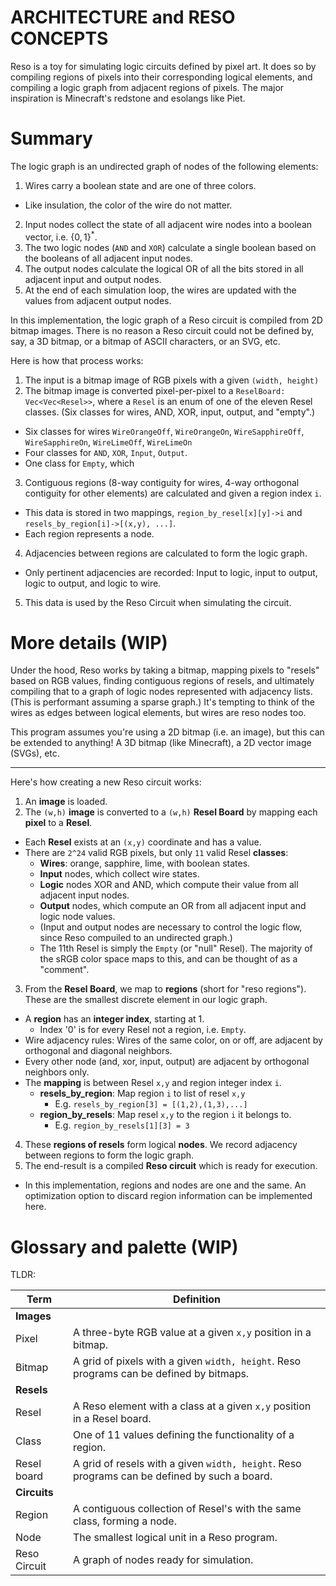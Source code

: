 ARCHITECTURE and RESO CONCEPTS
===

Reso is a toy for simulating logic circuits defined by pixel art. It does so by compiling regions of pixels into their corresponding logical elements, and compiling a logic graph from adjacent regions of pixels. The major inspiration is Minecraft's redstone and esolangs like Piet.

# Summary

The logic graph is an undirected graph of nodes of the following elements:

1. Wires carry a boolean state and are one of three colors.
  - Like insulation, the color of the wire do not matter.
2. Input nodes collect the state of all adjacent wire nodes into a boolean vector, i.e. $\{0,1\}^*$.
3. The two logic nodes (`AND` and `XOR`) calculate a single boolean based on the booleans of all adjacent input nodes.
4. The output nodes calculate the logical OR of all the bits stored in all adjacent input and output nodes.
5. At the end of each simulation loop, the wires are updated with the values from adjacent output nodes.

In this implementation, the logic graph of a Reso circuit is compiled from 2D  bitmap images. There is no reason a Reso circuit could not be defined by, say, a 3D bitmap, or a bitmap of ASCII characters, or an SVG, etc.

Here is how that process works:

1. The input is a bitmap image of RGB pixels with a given `(width, height)`
2. The bitmap image is converted pixel-per-pixel to a `ReselBoard: Vec<Vec<Resel>>`, where a `Resel` is an enum of one of the eleven Resel classes. (Six classes for wires, AND, XOR, input, output, and "empty".)
  - Six classes for wires `WireOrangeOff`, `WireOrangeOn`, `WireSapphireOff`, `WireSapphireOn`, `WireLimeOff`, `WireLimeOn`
  - Four classes for `AND`, `XOR`, `Input`, `Output`.
  - One class for `Empty`, which 
3. Contiguous regions (8-way contiguity for wires, 4-way orthogonal contiguity for other elements) are calculated and given a region index `i`.
  - This data is stored in two mappings, `region_by_resel[x][y]->i` and  `resels_by_region[i]->[(x,y), ...]`.
  - Each region represents a node.
4. Adjacencies between regions are calculated to form the logic graph.
  - Only pertinent adjacencies are recorded: Input to logic, input to output, logic to output, and logic to wire.
5. This data is used by the Reso Circuit when simulating the circuit. 

# More details (WIP)

Under the hood, Reso works by taking a bitmap, mapping pixels to "resels" based on RGB values, finding contiguous regions of resels, and ultimately compiling that to a graph of logic nodes represented with adjacency lists. (This is performant assuming a sparse graph.) It's tempting to think of the wires as edges between logical elements, but wires are reso nodes too.

This program assumes you're using a 2D bitmap (i.e. an image), but this can be extended to anything! A 3D bitmap (like Minecraft), a 2D vector image (SVGs), etc.

---


Here's how creating a new Reso circuit works:

1. An **image** is loaded.
2. The `(w,h)` **image** is converted to a `(w,h)` **Resel Board** by mapping each **pixel** to a **Resel**.
  - Each **Resel** exists at an `(x,y)` coordinate and has a value.
  - There are `2^24` valid RGB pixels, but only `11` valid Resel **classes**:
    - **Wires**: orange, sapphire, lime, with boolean states.
    - **Input** nodes, which collect wire states.
    - **Logic** nodes XOR and AND, which compute their value from all adjacent input nodes.
    - **Output** nodes, which compute an OR from all adjacent input and logic node values.
    - (Input and output nodes are necessary to control the logic flow, since Reso compuiled to an undirected graph.)
    - The 11th Resel is simply the `Empty` (or "null" Resel). The majority of the sRGB color space maps to this, and can be thought of as a "comment".
3. From the **Resel Board**, we map to **regions** (short for "reso regions"). These are the smallest discrete element in our logic graph.
  - A **region** has an **integer index**, starting at 1.
    - Index '0' is for every Resel not a region, i.e. `Empty`.
  - Wire adjacency rules: Wires of the same color, on or off, are adjacent by orthogonal and diagonal neighbors.
  - Every other node (and, xor, input, output) are adjacent by orthogonal neighbors only.
  - The **mapping** is between Resel `x,y` and region integer index `i`.
    - **resels_by_region**: Map region `i` to list of resel `x,y`
      - E.g. `resels_by_region[3] = [(1,2),(1,3),...]`
    - **region_by_resels**: Map resel `x,y` to the region `i` it belongs to.
      - E.g. `region_by_resels[1][3] = 3`
4. These **regions of resels** form logical **nodes**. We record adjacency between regions to form the logic graph.
5. The end-result is a compiled **Reso circuit** which is ready for execution.
  - In this implementation, regions and nodes are one and the same. An optimization option to discard region information can be implemented here.


# Glossary and palette (WIP)

TLDR:

| Term  | Definition | 
| ----- | ---------- |
| **Images** | |
| Pixel | A three-byte RGB value at a given `x,y` position in a bitmap.
| Bitmap | A grid of pixels with a given `width, height`. Reso programs can be defined by bitmaps.
| **Resels** | |
| Resel | A Reso element with a class at a given `x,y` position in a Resel board.
| Class | One of 11 values defining the functionality of a region.
| Resel board | A grid of resels with a given `width, height`. Reso programs can be defined by such a board.
| **Circuits** | |
| Region | A contiguous collection of Resel's with the same class, forming a node.
| Node  | The smallest logical unit in a Reso program. 
| Reso Circuit | A graph of nodes ready for simulation.

